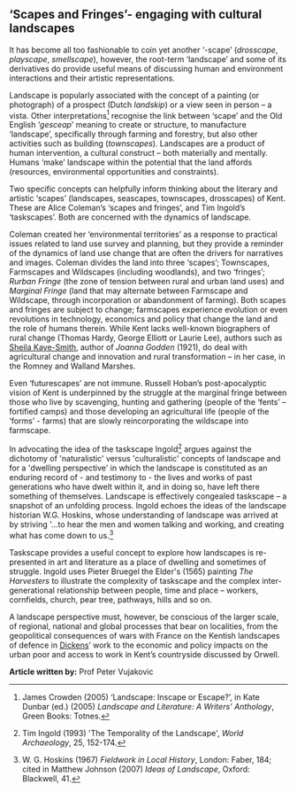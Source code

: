 ## ‘Scapes and Fringes’- engaging with cultural landscapes

It has become all too fashionable to coin yet another ‘-scape’ (_drosscape_, _playscape_, _smellscape_), however, the root-term ‘landscape’ and some of its derivatives do provide useful means of discussing human and environment interactions and their artistic representations. 

Landscape is popularly associated with the concept of a painting (or photograph) of a prospect (Dutch _landskip_) or a view seen in person – a vista. Other interpretations[^ref1]  recognise the link between ‘scape’ and the Old English ‘_gesceap_’ meaning to create or structure, to manufacture ‘landscape’, specifically through farming and forestry, but also other activities such as building (_townscapes_). Landscapes are a product of human intervention, a cultural construct – both materially and mentally. Humans ‘make’ landscape within the potential that the land affords (resources, environmental opportunities and constraints).

Two specific concepts can helpfully inform thinking about the literary and artistic ‘scapes’ (landscapes, seascapes, townscapes, drosscapes) of Kent. These are Alice Coleman’s ‘scapes and fringes’, and Tim Ingold’s ‘taskscapes’. Both are concerned with the dynamics of landscape.

Coleman created her ‘environmental territories’ as a response to practical issues related to land use survey and planning, but they provide a reminder of the dynamics of land use change that are often the drivers for narratives and images. Coleman divides the land into three ‘scapes’; Townscapes, Farmscapes and Wildscapes (including woodlands), and two ‘fringes’; _Rurban Fringe_ (the zone of tension between rural and urban land uses) and _Marginal Fringe_ (land that may alternate between Farmscape and Wildscape, through incorporation or abandonment of farming). Both scapes and fringes are subject to change; farmscapes experience evolution or even revolutions in technology, economics and policy that change the land and the role of humans therein. While Kent lacks well-known biographers of rural change (Thomas Hardy, George Elliott or Laurie Lee), authors such as [Sheila Kaye-Smith](/20c/20c-kaye-smith-delmonden), author of _Joanna Godden_ (1921), do deal with agricultural change and innovation and rural transformation – in her case, in the Romney and Walland Marshes.

Even ‘futurescapes’ are not immune. Russell Hoban’s post-apocalyptic vision of Kent is underpinned by the struggle at the marginal fringe between those who live by scavenging, hunting and gathering (people of the ‘fents’ – fortified camps) and those developing an agricultural life (people of the ‘forms’ - farms) that are slowly reincorporating the wildscape into farmscape.

In advocating the idea of the taskscape Ingold[^ref2] argues against the dichotomy of 'naturalistic' versus 'culturalistic' concepts of landscape and for a 'dwelling perspective' in which the landscape is constituted as an enduring record of - and testimony to - the lives and works of past generations who have dwelt within it, and in doing so, have left there something of themselves. Landscape is effectively congealed taskscape – a snapshot of an unfolding process. Ingold echoes the ideas of the landscape historian W.G. Hoskins, whose understanding of landscape was arrived at by striving '…to hear the men and women talking and working, and creating what has come down to us.[^ref3] 

Taskscape provides a useful concept to explore how landscapes is re-presented in art and literature as a place of dwelling and sometimes of struggle. Ingold uses Pieter Bruegel the Elder's (1565) painting _The Harvesters_ to illustrate the complexity of taskscape and the complex inter-generational relationship between people, time and place – workers, cornfields, church, pear tree, pathways, hills and so on.

A landscape perspective must, however, be conscious of the larger scale, of regional, national and global processes that bear on localities, from the geopolitical consequences of wars with France on the Kentish landscapes of defence in [Dickens]( /dickens/dickens-biography)’ work to the economic and policy impacts on the urban poor and access to work in Kent’s countryside discussed by Orwell.

**Article written by:** Prof Peter Vujakovic

[^ref1]:  James Crowden (2005) ‘Landscape: Inscape or Escape?’, in Kate Dunbar (ed.) (2005) _Landscape and Literature: A Writers’ Anthology_, Green Books: Totnes.   
[^ref2]:  Tim Ingold (1993) 'The Temporality of the Landscape', _World Archaeology_, 25, 152-174.   
[^ref3]:  W. G. Hoskins (1967) _Fieldwork in Local History_, London: Faber, 184; cited in Matthew Johnson (2007) _Ideas of Landscape_, Oxford: Blackwell, 41.   

